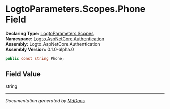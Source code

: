 ﻿<!--  
  <auto-generated>   
    The contents of this file were generated by a tool.  
    Changes to this file may be list if the file is regenerated  
  </auto-generated>   
-->

# LogtoParameters.Scopes.Phone Field

**Declaring Type:** [LogtoParameters.Scopes](../index.md)  
**Namespace:** [Logto.AspNetCore.Authentication](../../../index.md)  
**Assembly:** Logto.AspNetCore.Authentication  
**Assembly Version:** 0.1.0\-alpha.0

```csharp
public const string Phone;
```

## Field Value

string

___

*Documentation generated by [MdDocs](https://github.com/ap0llo/mddocs)*
